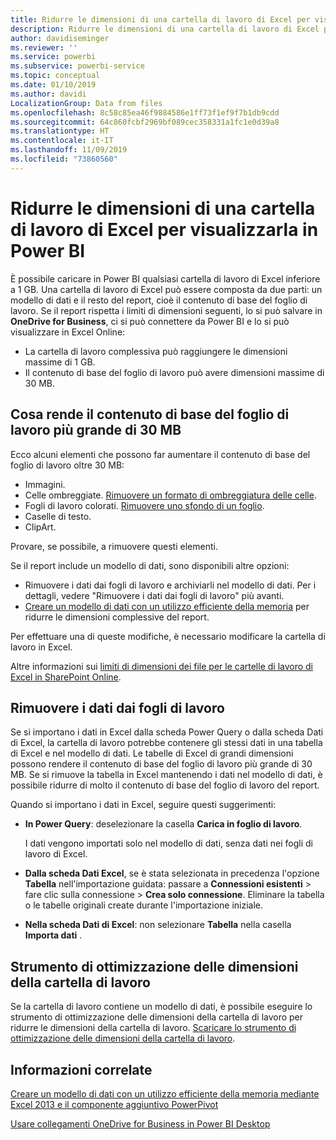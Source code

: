 ```yaml
---
title: Ridurre le dimensioni di una cartella di lavoro di Excel per visualizzarla in Power BI
description: Ridurre le dimensioni di una cartella di lavoro di Excel per visualizzarla in Power BI
author: davidiseminger
ms.reviewer: ''
ms.service: powerbi
ms.subservice: powerbi-service
ms.topic: conceptual
ms.date: 01/10/2019
ms.author: davidi
LocalizationGroup: Data from files
ms.openlocfilehash: 8c58c85ea46f9884586e1ff73f1ef9f7b1db9cdd
ms.sourcegitcommit: 64c860fcbf2969bf089cec358331a1fc1e0d39a8
ms.translationtype: HT
ms.contentlocale: it-IT
ms.lasthandoff: 11/09/2019
ms.locfileid: "73860560"
---
```

# <a name="reduce-the-size-of-an-excel-workbook-to-view-it-in-power-bi"></a>Ridurre le dimensioni di una cartella di lavoro di Excel per visualizzarla in Power BI
È possibile caricare in Power BI qualsiasi cartella di lavoro di Excel inferiore a 1 GB. Una cartella di lavoro di Excel può essere composta da due parti: un modello di dati e il resto del report, cioè il contenuto di base del foglio di lavoro. Se il report rispetta i limiti di dimensioni seguenti, lo si può salvare in **OneDrive for Business**, ci si può connettere da Power BI e lo si può visualizzare in Excel Online:

* La cartella di lavoro complessiva può raggiungere le dimensioni massime di 1 GB.
* Il contenuto di base del foglio di lavoro può avere dimensioni massime di 30 MB.

## <a name="what-makes-core-worksheet-contents-larger-than-30-mb"></a>Cosa rende il contenuto di base del foglio di lavoro più grande di 30 MB
Ecco alcuni elementi che possono far aumentare il contenuto di base del foglio di lavoro oltre 30 MB:

* Immagini.
* Celle ombreggiate. [Rimuovere un formato di ombreggiatura delle celle](https://support.office.com/article/Add-or-change-the-background-color-of-cells-ac10f131-b847-428f-b656-d65375fb815e).
* Fogli di lavoro colorati. [Rimuovere uno sfondo di un foglio](https://support.office.com/article/add-or-remove-a-sheet-background-3577a762-8450-4556-96a2-cc265abc00a8).
* Caselle di testo.
* ClipArt.

Provare, se possibile, a rimuovere questi elementi. 

Se il report include un modello di dati, sono disponibili altre opzioni: 

* Rimuovere i dati dai fogli di lavoro e archiviarli nel modello di dati. Per i dettagli, vedere "Rimuovere i dati dai fogli di lavoro" più avanti. 
* [Creare un modello di dati con un utilizzo efficiente della memoria](https://support.office.com/article/Create-a-memory-efficient-Data-Model-using-Excel-2013-and-the-Power-Pivot-add-in-951c73a9-21c4-46ab-9f5e-14a2833b6a70) per ridurre le dimensioni complessive del report.

Per effettuare una di queste modifiche, è necessario modificare la cartella di lavoro in Excel.

Altre informazioni sui [limiti di dimensioni dei file per le cartelle di lavoro di Excel in SharePoint Online](https://support.office.com/article/File-size-limits-for-workbooks-in-SharePoint-Online-9e5bc6f8-018f-415a-b890-5452687b325e).

## <a name="remove-data-from-worksheets"></a>Rimuovere i dati dai fogli di lavoro
Se si importano i dati in Excel dalla scheda Power Query o dalla scheda Dati di Excel, la cartella di lavoro potrebbe contenere gli stessi dati in una tabella di Excel e nel modello di dati. Le tabelle di Excel di grandi dimensioni possono rendere il contenuto di base del foglio di lavoro più grande di 30 MB. Se si rimuove la tabella in Excel mantenendo i dati nel modello di dati, è possibile ridurre di molto il contenuto di base del foglio di lavoro del report. 

Quando si importano i dati in Excel, seguire questi suggerimenti:

* **In Power Query**: deselezionare la casella **Carica in foglio di lavoro**.
  
  I dati vengono importati solo nel modello di dati, senza dati nei fogli di lavoro di Excel.
* **Dalla scheda Dati Excel**, se è stata selezionata in precedenza l'opzione **Tabella** nell'importazione guidata: passare a **Connessioni esistenti** \> fare clic sulla connessione \> **Crea solo connessione**. Eliminare la tabella o le tabelle originali create durante l'importazione iniziale.
* **Nella scheda Dati di Excel**: non selezionare **Tabella** nella casella **Importa dati** .

## <a name="workbook-size-optimizer"></a>Strumento di ottimizzazione delle dimensioni della cartella di lavoro
Se la cartella di lavoro contiene un modello di dati, è possibile eseguire lo strumento di ottimizzazione delle dimensioni della cartella di lavoro per ridurre le dimensioni della cartella di lavoro. [Scaricare lo strumento di ottimizzazione delle dimensioni della cartella di lavoro](https://www.microsoft.com/download/details.aspx?id=38793).

## <a name="related-info"></a>Informazioni correlate
[Creare un modello di dati con un utilizzo efficiente della memoria mediante Excel 2013 e il componente aggiuntivo PowerPivot](https://support.office.com/article/Create-a-memory-efficient-Data-Model-using-Excel-2013-and-the-Power-Pivot-add-in-951c73a9-21c4-46ab-9f5e-14a2833b6a70)

[Usare collegamenti OneDrive for Business in Power BI Desktop](desktop-use-onedrive-business-links.md)

